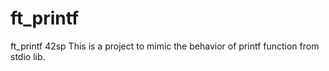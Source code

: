 # ft_printf
ft_printf 42sp
This is a project to mimic the behavior of printf function from stdio lib.
